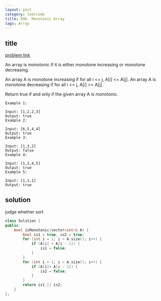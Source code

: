 ```yaml
---
layout: post
category: leetcode
title: 896. Monotonic Array
tags: Array
---
```


## title
[problem link](https://leetcode.com/problems/monotonic-array/description/)

An array is monotonic if it is either monotone increasing or monotone decreasing.

An array A is monotone increasing if for all i <= j, A[i] <= A[j].  An array A is monotone decreasing if for all i <= j, A[i] >= A[j].

Return true if and only if the given array A is monotonic.

 
	
	Example 1:
	
	Input: [1,2,2,3]
	Output: true
	Example 2:
	
	Input: [6,5,4,4]
	Output: true
	Example 3:
	
	Input: [1,3,2]
	Output: false
	Example 4:
	
	Input: [1,2,4,5]
	Output: true
	Example 5:
	
	Input: [1,1,1]
	Output: true


## solution
judge whether sort


```c++
class Solution {
public:
	bool isMonotonic(vector<int>& A) {
		bool is1 = true, is2 = true;
		for (int i = 1; i < A.size(); i++) {
			if (A[i] < A[i - 1]) {
				is1 = false;
			}
		}
		for (int i = 1; i < A.size(); i++) {
			if (A[i]> A[i - 1]) {
				is2 = false;
			}
		}
		return is1 || is2;
	}
};

```